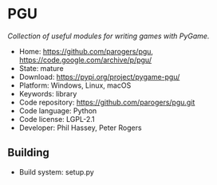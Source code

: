 # PGU

_Collection of useful modules for writing games with PyGame._

- Home: https://github.com/parogers/pgu, https://code.google.com/archive/p/pgu/
- State: mature
- Download: https://pypi.org/project/pygame-pgu/
- Platform: Windows, Linux, macOS
- Keywords: library
- Code repository: https://github.com/parogers/pgu.git
- Code language: Python
- Code license: LGPL-2.1
- Developer: Phil Hassey, Peter Rogers

## Building

- Build system: setup.py
